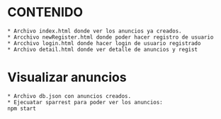 # CONTENIDO

    * Archivo index.html donde ver los anuncios ya creados.
    * Arcchivo newRegister.html donde poder hacer registro de usuario
    * Arcchivo login.html donde hacer login de usuario registrado
    * Archivo detail.html donde ver detalle de anuncios y regist

# Visualizar anuncios

    * Archivo db.json con anuncios creados.
    * Ejecuatar sparrest para poder ver los anuncios:
    npm start

